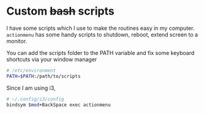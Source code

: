 # Custom ~~bash~~ scripts

I have some scripts which I use to make the routines easy in my computer. `actionmenu` has some handy scripts to shutdown, reboot, extend screen to a monitor.

You can add the scripts folder to the PATH variable and fix some keyboard shortcuts via your window manager

``` bash
# /etc/environment
PATH=$PATH:/path/to/scripts
```

Since I am using i3,

``` bash
# ~/.config/i3/config
bindsym $mod+BackSpace exec actionmenu
```

